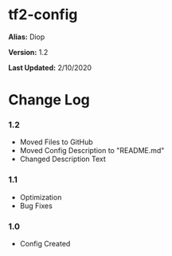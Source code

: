 # tf2-config
<b>Alias:</b>           Diop

<b>Version:</b>         1.2

<b>Last Updated:</b>    2/10/2020

# Change Log

### 1.2
- Moved Files to GitHub
- Moved Config Description to "README.md"
- Changed Description Text

### 1.1 
- Optimization
- Bug Fixes

### 1.0
- Config Created
